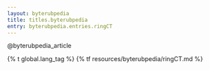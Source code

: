 ```yaml
---
layout: byterubpedia
title: titles.byterubpedia
entry: byterubpedia.entries.ringCT
---
```


@byterubpedia_article

{% t global.lang_tag %}
{% tf resources/byterubpedia/ringCT.md %}
